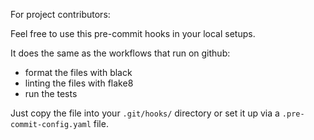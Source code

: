For project contributors:

Feel free to use this pre-commit hooks in your local setups.

It does the same as the workflows that run on github:
- format the files with black
- linting the files with flake8
- run the tests

Just copy the file into your `.git/hooks/` directory or set it up via a `.pre-commit-config.yaml` file. 
